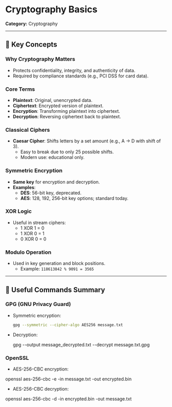 # Cryptography Basics

**Category:** Cryptography

---

## 🔐 Key Concepts

### Why Cryptography Matters

- Protects confidentiality, integrity, and authenticity of data.
- Required by compliance standards (e.g., PCI DSS for card data).

### Core Terms

- **Plaintext**: Original, unencrypted data.
- **Ciphertext**: Encrypted version of plaintext.
- **Encryption**: Transforming plaintext into ciphertext.
- **Decryption**: Reversing ciphertext back to plaintext.

### Classical Ciphers

- **Caesar Cipher**: Shifts letters by a set amount (e.g., A → D with shift of 3).
  - Easy to break due to only 25 possible shifts.
  - Modern use: educational only.

### Symmetric Encryption

- **Same key** for encryption and decryption.
- **Examples**:
  - **DES**: 56-bit key, deprecated.
  - **AES**: 128, 192, 256-bit key options; standard today.

### XOR Logic

- Useful in stream ciphers:
  - 1 XOR 1 = 0
  - 1 XOR 0 = 1
  - 0 XOR 0 = 0

### Modulo Operation

- Used in key generation and block positions.
  - Example: `118613842 % 9091 = 3565`

---

## 🧪 Useful Commands Summary

### GPG (GNU Privacy Guard)

- Symmetric encryption:
  ```bash
  gpg --symmetric --cipher-algo AES256 message.txt

- Decryption:

    gpg --output message_decrypted.txt --decrypt message.txt.gpg

### OpenSSL

- AES-256-CBC encryption:

openssl aes-256-cbc -e -in message.txt -out encrypted.bin

- AES-256-CBC decryption:

openssl aes-256-cbc -d -in encrypted.bin -out message.txt
